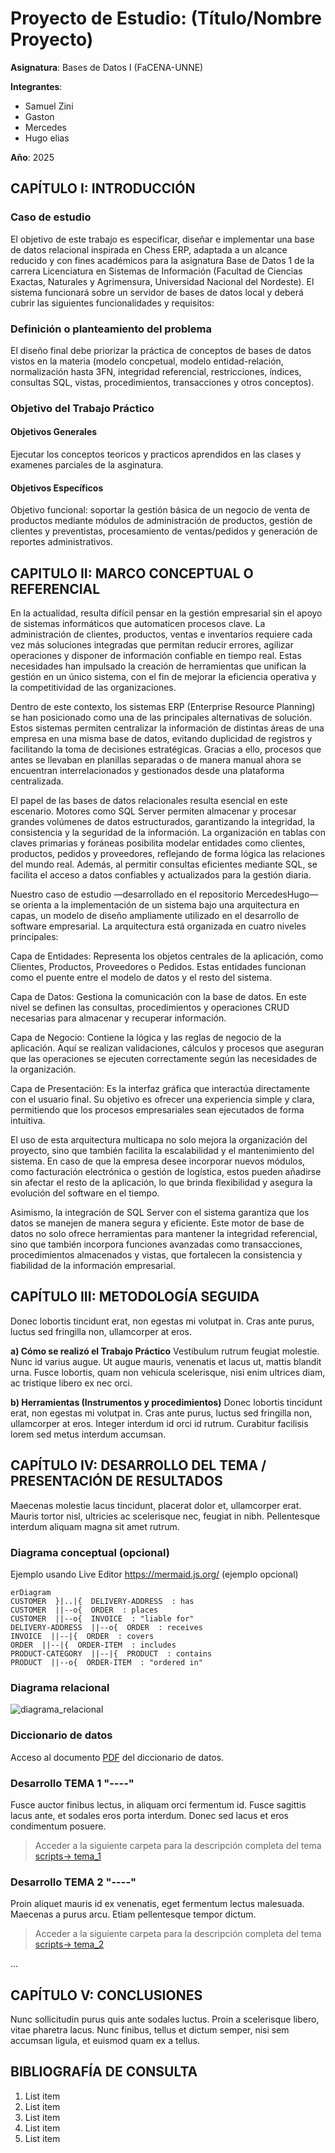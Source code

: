 # Proyecto de Estudio: (Título/Nombre Proyecto)

**Asignatura**: Bases de Datos I (FaCENA-UNNE)

**Integrantes**:

- Samuel Zini
- Gaston
- Mercedes
- Hugo elias

**Año**: 2025

## CAPÍTULO I: INTRODUCCIÓN

### Caso de estudio

El objetivo de este trabajo es especificar, diseñar e implementar una base de datos relacional inspirada en Chess ERP, adaptada a un alcance reducido y con fines académicos para la asignatura Base de Datos 1 de la carrera Licenciatura en Sistemas de Información (Facultad de Ciencias Exactas, Naturales y Agrimensura, Universidad Nacional del Nordeste). El sistema funcionará sobre un servidor de bases de datos local y deberá cubrir las siguientes funcionalidades y requisitos:

### Definición o planteamiento del problema

El diseño final debe priorizar la práctica de conceptos de bases de datos vistos en la materia (modelo concpetual, modelo entidad-relación, normalización hasta 3FN, integridad referencial, restricciones, índices, consultas SQL, vistas, procedimientos, transacciones y otros conceptos).

### Objetivo del Trabajo Práctico

#### Objetivos Generales

Ejecutar los conceptos teoricos y practicos aprendidos en las clases y examenes parciales de la asginatura.

#### Objetivos Específicos

Objetivo funcional: soportar la gestión básica de un negocio de venta de productos mediante módulos de administración de productos, gestión de clientes y preventistas, procesamiento de ventas/pedidos y generación de reportes administrativos.

## CAPITULO II: MARCO CONCEPTUAL O REFERENCIAL

En la actualidad, resulta difícil pensar en la gestión empresarial sin el apoyo de sistemas informáticos que automaticen procesos clave. La administración de clientes, productos, ventas e inventarios requiere cada vez más soluciones integradas que permitan reducir errores, agilizar operaciones y disponer de información confiable en tiempo real. Estas necesidades han impulsado la creación de herramientas que unifican la gestión en un único sistema, con el fin de mejorar la eficiencia operativa y la competitividad de las organizaciones.

Dentro de este contexto, los sistemas ERP (Enterprise Resource Planning) se han posicionado como una de las principales alternativas de solución. Estos sistemas permiten centralizar la información de distintas áreas de una empresa en una misma base de datos, evitando duplicidad de registros y facilitando la toma de decisiones estratégicas. Gracias a ello, procesos que antes se llevaban en planillas separadas o de manera manual ahora se encuentran interrelacionados y gestionados desde una plataforma centralizada.

El papel de las bases de datos relacionales resulta esencial en este escenario. Motores como SQL Server permiten almacenar y procesar grandes volúmenes de datos estructurados, garantizando la integridad, la consistencia y la seguridad de la información. La organización en tablas con claves primarias y foráneas posibilita modelar entidades como clientes, productos, pedidos y proveedores, reflejando de forma lógica las relaciones del mundo real. Además, al permitir consultas eficientes mediante SQL, se facilita el acceso a datos confiables y actualizados para la gestión diaria.

Nuestro caso de estudio —desarrollado en el repositorio MercedesHugo— se orienta a la implementación de un sistema bajo una arquitectura en capas, un modelo de diseño ampliamente utilizado en el desarrollo de software empresarial. La arquitectura está organizada en cuatro niveles principales:

Capa de Entidades: Representa los objetos centrales de la aplicación, como Clientes, Productos, Proveedores o Pedidos. Estas entidades funcionan como el puente entre el modelo de datos y el resto del sistema.

Capa de Datos: Gestiona la comunicación con la base de datos. En este nivel se definen las consultas, procedimientos y operaciones CRUD necesarias para almacenar y recuperar información.

Capa de Negocio: Contiene la lógica y las reglas de negocio de la aplicación. Aquí se realizan validaciones, cálculos y procesos que aseguran que las operaciones se ejecuten correctamente según las necesidades de la organización.

Capa de Presentación: Es la interfaz gráfica que interactúa directamente con el usuario final. Su objetivo es ofrecer una experiencia simple y clara, permitiendo que los procesos empresariales sean ejecutados de forma intuitiva.

El uso de esta arquitectura multicapa no solo mejora la organización del proyecto, sino que también facilita la escalabilidad y el mantenimiento del sistema. En caso de que la empresa desee incorporar nuevos módulos, como facturación electrónica o gestión de logística, estos pueden añadirse sin afectar el resto de la aplicación, lo que brinda flexibilidad y asegura la evolución del software en el tiempo.

Asimismo, la integración de SQL Server con el sistema garantiza que los datos se manejen de manera segura y eficiente. Este motor de base de datos no solo ofrece herramientas para mantener la integridad referencial, sino que también incorpora funciones avanzadas como transacciones, procedimientos almacenados y vistas, que fortalecen la consistencia y fiabilidad de la información empresarial.

## CAPÍTULO III: METODOLOGÍA SEGUIDA

Donec lobortis tincidunt erat, non egestas mi volutpat in. Cras ante purus, luctus sed fringilla non, ullamcorper at eros.

 **a) Cómo se realizó el Trabajo Práctico**
Vestibulum rutrum feugiat molestie. Nunc id varius augue. Ut augue mauris, venenatis et lacus ut, mattis blandit urna. Fusce lobortis, quam non vehicula scelerisque, nisi enim ultrices diam, ac tristique libero ex nec orci.

 **b) Herramientas (Instrumentos y procedimientos)**
Donec lobortis tincidunt erat, non egestas mi volutpat in. Cras ante purus, luctus sed fringilla non, ullamcorper at eros. Integer interdum id orci id rutrum. Curabitur facilisis lorem sed metus interdum accumsan.

## CAPÍTULO IV: DESARROLLO DEL TEMA / PRESENTACIÓN DE RESULTADOS

Maecenas molestie lacus tincidunt, placerat dolor et, ullamcorper erat. Mauris tortor nisl, ultricies ac scelerisque nec, feugiat in nibh. Pellentesque interdum aliquam magna sit amet rutrum.

### Diagrama conceptual (opcional)

Ejemplo usando Live Editor <https://mermaid.js.org/> (ejemplo opcional)

```mermaid
erDiagram
CUSTOMER  }|..|{  DELIVERY-ADDRESS  : has
CUSTOMER  ||--o{  ORDER  : places
CUSTOMER  ||--o{  INVOICE  : "liable for"
DELIVERY-ADDRESS  ||--o{  ORDER  : receives
INVOICE  ||--|{  ORDER  : covers
ORDER  ||--|{  ORDER-ITEM  : includes
PRODUCT-CATEGORY  ||--|{  PRODUCT  : contains
PRODUCT  ||--o{  ORDER-ITEM  : "ordered in"
```

### Diagrama relacional

![diagrama_relacional](https://github.com/dovillegas/basesdatos_proyecto_estudio/blob/main/doc/image_relational.png)

### Diccionario de datos

Acceso al documento [PDF](doc/diccionario_datos.pdf) del diccionario de datos.

### Desarrollo TEMA 1 "----"

Fusce auctor finibus lectus, in aliquam orci fermentum id. Fusce sagittis lacus ante, et sodales eros porta interdum. Donec sed lacus et eros condimentum posuere.

> Acceder a la siguiente carpeta para la descripción completa del tema [scripts-> tema_1](script/tema01_nombre_tema)

### Desarrollo TEMA 2 "----"

Proin aliquet mauris id ex venenatis, eget fermentum lectus malesuada. Maecenas a purus arcu. Etiam pellentesque tempor dictum.

> Acceder a la siguiente carpeta para la descripción completa del tema [scripts-> tema_2](script/tema02_nombre_tema)

...

## CAPÍTULO V: CONCLUSIONES

Nunc sollicitudin purus quis ante sodales luctus. Proin a scelerisque libero, vitae pharetra lacus. Nunc finibus, tellus et dictum semper, nisi sem accumsan ligula, et euismod quam ex a tellus.

## BIBLIOGRAFÍA DE CONSULTA

 1. List item
 2. List item
 3. List item
 4. List item
 5. List item
